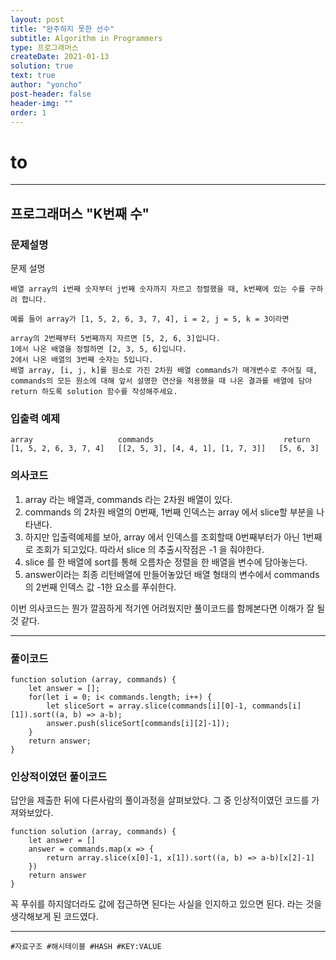 ```yaml
---
layout: post
title: "완주하지 못한 선수"
subtitle: Algorithm in Programmers
type: 프로그래머스
createDate: 2021-01-13
solution: true
text: true
author: "yoncho"
post-header: false
header-img: ""
order: 1
---
```


# to

<hr>

## 프로그래머스 "K번째 수"

### 문제설명

문제 설명

```
배열 array의 i번째 숫자부터 j번째 숫자까지 자르고 정렬했을 때, k번째에 있는 수를 구하려 합니다.

예를 들어 array가 [1, 5, 2, 6, 3, 7, 4], i = 2, j = 5, k = 3이라면

array의 2번째부터 5번째까지 자르면 [5, 2, 6, 3]입니다.
1에서 나온 배열을 정렬하면 [2, 3, 5, 6]입니다.
2에서 나온 배열의 3번째 숫자는 5입니다.
배열 array, [i, j, k]를 원소로 가진 2차원 배열 commands가 매개변수로 주어질 때, commands의 모든 원소에 대해 앞서 설명한 연산을 적용했을 때 나온 결과를 배열에 담아 return 하도록 solution 함수를 작성해주세요.
```

### 입출력 예제

```
array	                commands	                         return
[1, 5, 2, 6, 3, 7, 4]	[[2, 5, 3], [4, 4, 1], [1, 7, 3]]	[5, 6, 3]
```

### 의사코드

1. array 라는 배열과, commands 라는 2차원 배열이 있다.
2. commands 의 2차원 배열의 0번째, 1번째 인덱스는 array 에서 slice할 부분을 나타낸다.
3. 하지만 입출력예제를 보아, array 에서 인덱스를 조회할때 0번째부터가 아닌 1번째로 조회가 되고있다. 따라서 slice 의 추출시작점은 -1 을 줘야한다.
4. slice 를 한 배열에 sort를 통해 오름차순 정렬을 한 배열을 변수에 담아놓는다.
5. answer이라는 최종 리턴배열에 만들어놓았던 배열 형태의 변수에서 commands의 2번째 인덱스 값 -1한 요소를 푸쉬한다.

이번 의사코드는 뭔가 깔끔하게 적기엔 어려웠지만 풀이코드를 함께본다면 이해가 잘 될 것 같다.

<hr>

### 풀이코드

```
function solution (array, commands) {
    let answer = [];
    for(let i = 0; i< commands.length; i++) {
        let sliceSort = array.slice(commands[i][0]-1, commands[i][1]).sort((a, b) => a-b);
        answer.push(sliceSort[commands[i][2]-1]);
    }
    return answer;
}
```

### 인상적이였던 풀이코드

답안을 제출한 뒤에 다른사람의 풀이과정을 살펴보았다. 그 중 인상적이였던 코드를 가져와보았다.

```
function solution (array, commands) {
    let answer = []
    answer = commands.map(x => {
        return array.slice(x[0]-1, x[1]).sort((a, b) => a-b)[x[2]-1]
    })
    return answer
}
```

꼭 푸쉬를 하지않더라도 값에 접근하면 된다는 사실을 인지하고 있으면 된다. 라는 것을 생각해보게 된 코드였다.

<hr>

<code>#자료구조 #해시테이블 #HASH #KEY:VALUE</code>
